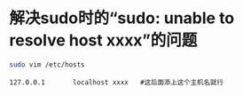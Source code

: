 # 解决sudo时的“sudo: unable to resolve host xxxx”的问题

```bash
sudo vim /etc/hosts
```

```text
127.0.0.1       localhost xxxx   #这后面添上这个主机名就行
```
